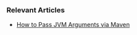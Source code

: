 ### Relevant Articles
- [How to Pass JVM Arguments via Maven](https://www.baeldung.com/java-maven-pass-jvm-arguments)

